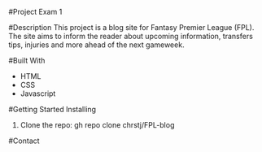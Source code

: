 #Project Exam 1

#Description
This project is a blog site for Fantasy Premier League (FPL). 
The site aims to inform the reader about upcoming information, transfers tips, injuries and more ahead of the next gameweek.

#Built With
- HTML
- CSS
- Javascript

#Getting Started
Installing

1. Clone the repo:
gh repo clone chrstj/FPL-blog

#Contact
